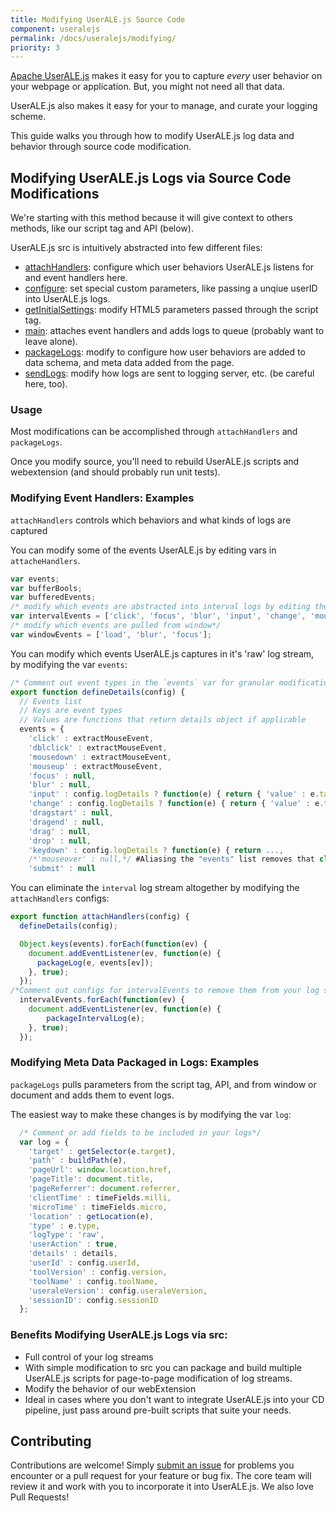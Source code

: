 ```yaml
---
title: Modifying UserALE.js Source Code
component: useralejs
permalink: /docs/useralejs/modifying/
priority: 3
---
```


[Apache UserALE.js](https://github.com/apache/incubator-flagon-useralejs) makes it easy for you to capture *every* user 
behavior on your webpage or application. But, you might not need all that data. 

UserALE.js also makes it easy for your to manage, and curate your logging scheme. 

This guide walks you through how to modify UserALE.js log data and behavior through source code modification.

## Modifying UserALE.js Logs via Source Code Modifications

We're starting with this method because it will give context to others methods, like our script tag and API (below).

UserALE.js src is intuitively abstracted into few different files:

 * [attachHandlers](https://github.com/apache/incubator-flagon-useralejs/blob/master/src/attachHandlers.js): configure which user behaviors UserALE.js listens for and event handlers here.
 * [configure](https://github.com/apache/incubator-flagon-useralejs/blob/master/src/configure.js): set special custom parameters, like passing a unqiue userID into UserALE.js logs.
 * [getInitialSettings](https://github.com/apache/incubator-flagon-useralejs/blob/master/src/getInitialSettings.js): modify HTML5 parameters passed through the script tag.
 * [main](https://github.com/apache/incubator-flagon-useralejs/blob/master/src/main.js): attaches event handlers and adds logs to queue (probably want to leave alone).
 * [packageLogs](https://github.com/apache/incubator-flagon-useralejs/blob/master/src/packageLogs.js): modify to configure how user behaviors are added to data schema, and meta data added from the page.
 * [sendLogs](https://github.com/apache/incubator-flagon-useralejs/blob/master/src/sendLogs.js): modify how logs are sent to logging server, etc. (be careful here, too).

### Usage
 
Most modifications can be accomplished through `attachHandlers` and `packageLogs`.

Once you modify source, you'll need to rebuild UserALE.js scripts and webextension (and should probably run unit tests).

### Modifying Event Handlers: Examples

`attachHandlers` controls which behaviors and what kinds of logs are captured

You can modify some of the events UserALE.js by editing vars in `attacheHandlers`.


```javascript
var events;
var bufferBools;
var bufferedEvents;
/* modify which events are abstracted into interval logs by editing the array below*/
var intervalEvents = ['click', 'focus', 'blur', 'input', 'change', 'mouseover', 'submit'];
/* modify which events are pulled from window*/
var windowEvents = ['load', 'blur', 'focus'];
```


You can modify which events UserALE.js captures in it's 'raw' log stream, by modifying the var `events`:


 
```javascript
/* Comment out event types in the `events` var for granular modification of UserALE.js behavior */
export function defineDetails(config) {
  // Events list
  // Keys are event types
  // Values are functions that return details object if applicable
  events = {
    'click' : extractMouseEvent,
    'dblclick' : extractMouseEvent,
    'mousedown' : extractMouseEvent,
    'mouseup' : extractMouseEvent,
    'focus' : null,
    'blur' : null,
    'input' : config.logDetails ? function(e) { return { 'value' : e.target.value }; } : null,
    'change' : config.logDetails ? function(e) { return { 'value' : e.target.value }; } : null,
    'dragstart' : null,
    'dragend' : null,
    'drag' : null,
    'drop' : null,
    'keydown' : config.logDetails ? function(e) { return ...,
    /*'mouseover' : null,*/ #Aliasing the "events" list removes that class from your event stream.
    'submit' : null
```


You can eliminate the `interval` log stream altogether by modifying the `attachHandlers` configs:


```javascript
export function attachHandlers(config) {
  defineDetails(config);

  Object.keys(events).forEach(function(ev) {
    document.addEventListener(ev, function(e) {
      packageLog(e, events[ev]);
    }, true);
  });
/*Comment out configs for intervalEvents to remove them from your log stream */
  intervalEvents.forEach(function(ev) {
    document.addEventListener(ev, function(e) {
        packageIntervalLog(e);
    }, true);
  });
```

### Modifying Meta Data Packaged in Logs: Examples

`packageLogs` pulls parameters from the script tag, API, and from window or document and adds them to event logs.

The easiest way to make these changes is by modifying the var `log`:


```javascript
  /* Comment or add fields to be included in your logs*/
  var log = {
    'target' : getSelector(e.target),
    'path' : buildPath(e),
    'pageUrl': window.location.href,
    'pageTitle': document.title,
    'pageReferrer': document.referrer,
    'clientTime' : timeFields.milli,
    'microTime' : timeFields.micro,
    'location' : getLocation(e),
    'type' : e.type,
    'logType': 'raw',
    'userAction' : true,
    'details' : details,
    'userId' : config.userId,
    'toolVersion' : config.version,
    'toolName' : config.toolName,
    'useraleVersion': config.useraleVersion,
    'sessionID': config.sessionID
  };
```

### Benefits Modifying UserALE.js Logs via src:
 * Full control of your log streams
 * With simple modification to src you can package and build multiple UserALE.js scripts for page-to-page modification 
 of log streams.
 * Modify the behavior of our webExtension
 * Ideal in cases where you don't want to integrate UserALE.js into your CD pipeline, just pass around pre-built scripts 
 that suite your needs.

## Contributing

Contributions are welcome!  Simply [submit an issue](https://github.com/apache/incubator-flagon-useralejs/issues) for problems 
you encounter or a pull request for your feature or bug fix.  The core team will review it and work with you to 
incorporate it into UserALE.js. We also love Pull Requests!